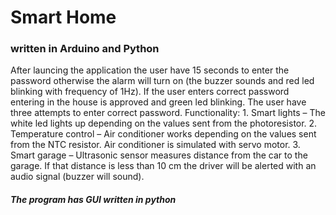 # Smart Home

### written in Arduino and Python

After launcing the application the user have 15 seconds to enter the password otherwise the alarm will turn on (the buzzer sounds and red led blinking with frequency of 1Hz). If the user enters correct password entering in the house is approved and green led blinking. The user have three attempts to enter correct password. Functionality: 1. Smart lights – The white led lights up depending on the values sent from the photoresistor. 2. Temperature control – Air conditioner works depending on the values sent from the NTC resistor. Air conditioner is simulated with servo motor. 3. Smart garage – Ultrasonic sensor measures distance from the car to the garage. If that distance is less than 10 cm the driver will be alerted with an audio signal (buzzer will sound).

##### The program has GUI written in python
